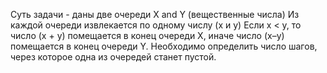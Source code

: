 Суть задачи - даны две очереди X and Y (вещественные числа)
Из каждой очереди извлекается по одному числу (x и у)
Если х < у, то число (х + у) помещается в конец очереди X, иначе число (х–у) помещается в конец очереди Y. 
Необходимо определить число шагов, через которое одна из очередей станет пустой.
